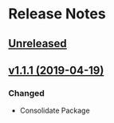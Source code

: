 # Release Notes

## [Unreleased](https://github.com/ixocreate/coding-standard/compare/1.1.0...develop)

## [v1.1.1 (2019-04-19)](https://github.com/ixocreate/coding-standard/compare/1.0.0...1.1.1)

### Changed
- Consolidate Package
